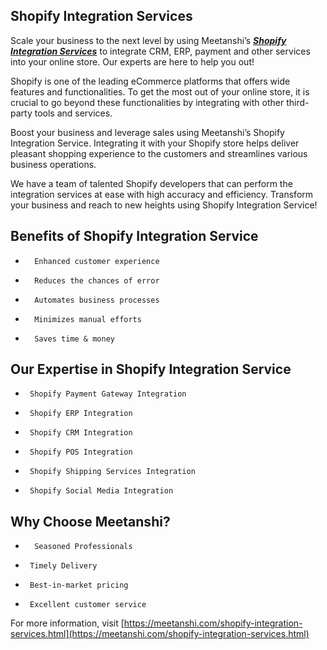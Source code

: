 ## Shopify Integration Services



Scale your business to the next level by using Meetanshi’s  ***[Shopify Integration Services](https://meetanshi.com/shopify-integration-services.html)*** to integrate CRM, ERP, payment and other services into your online store. Our experts are here to help you out!

Shopify is one of the leading eCommerce platforms that offers wide features and functionalities. To get the most out of your online store, it is crucial to go beyond these functionalities by integrating with other third-party tools and services.

 
Boost your business and leverage sales using Meetanshi’s Shopify Integration Service. Integrating it with your Shopify store helps deliver pleasant shopping experience to the customers and streamlines various business operations.
 
We have a team of talented Shopify developers that can perform the integration services at ease with high accuracy and efficiency. Transform your business and reach to new heights using Shopify Integration Service!


## Benefits of Shopify Integration Service

*       Enhanced customer experience
*       Reduces the chances of error
*       Automates business processes
*       Minimizes manual efforts
*       Saves time & money

## Our Expertise in Shopify Integration Service

*      Shopify Payment Gateway Integration
*      Shopify ERP Integration
*      Shopify CRM Integration
*      Shopify POS Integration
*      Shopify Shipping Services Integration
*      Shopify Social Media Integration

## Why Choose Meetanshi?

*       Seasoned Professionals
*      Timely Delivery
*      Best-in-market pricing
*      Excellent customer service


For more information, visit [https://meetanshi.com/shopify-integration-services.html](https://meetanshi.com/shopify-integration-services.html)




